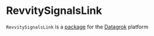# RevvitySignalsLink

`RevvitySignalsLink` is a [package](https://datagrok.ai/help/develop/develop#packages) for the [Datagrok](https://datagrok.ai) platform
